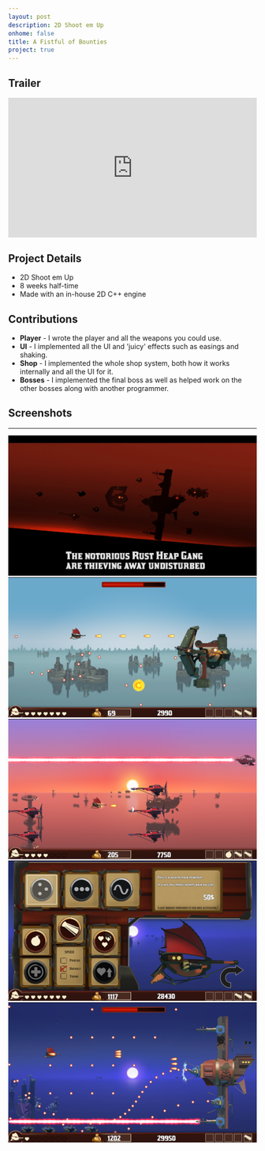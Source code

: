```yaml
---
layout: post
description: 2D Shoot em Up
onhome: false
title: A Fistful of Bounties
project: true
---
```

## Trailer
<style>.embed-container { position: relative; padding-bottom: 56.25%; height: 0; overflow: hidden; max-width: 100%; } .embed-container iframe, .embed-container object, .embed-container embed { position: absolute; top: 0; left: 0; width: 100%; height: 100%; }</style><div class='embed-container'><iframe src='https://www.youtube.com/embed/nXtijQSuhs8' frameborder='0' allowfullscreen></iframe></div>

## Project Details
- 2D Shoot em Up
- 8 weeks half-time
- Made with an in-house 2D C++ engine

## Contributions
- **Player** - I wrote the player and all the weapons you could use.
- **UI** - I implemented all the UI and 'juicy' effects such as easings and shaking. 
- **Shop** - I implemented the whole shop system, both how it works internally and all the UI for it.
- **Bosses** - I implemented the final boss as well as helped work on the other bosses along with another programmer.

## Screenshots
---
![](../assets/img/AFistfulofBounties_Screenshot_01.png)
![](../assets/img/AFistfulofBounties_Screenshot_02.png)
![](../assets/img/AFistfulofBounties_Screenshot_03.png)
![](../assets/img/AFistfulofBounties_Screenshot_04.png)
![](../assets/img/AFistfulofBounties_Screenshot_05.png)
